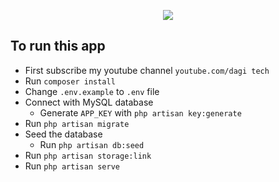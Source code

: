 <p align="center"><img src="https://laravel.com/assets/img/components/logo-laravel.svg"></p>



##  To run this app
- First subscribe my youtube channel `youtube.com/dagi tech`
- Run `composer install`
- Change `.env.example` to  `.env` file
- Connect with MySQL database
  - Generate `APP_KEY` with `php artisan key:generate`
- Run `php artisan migrate`
- Seed the database
  - Run `php artisan db:seed`
- Run `php artisan storage:link`
- Run `php artisan serve`

